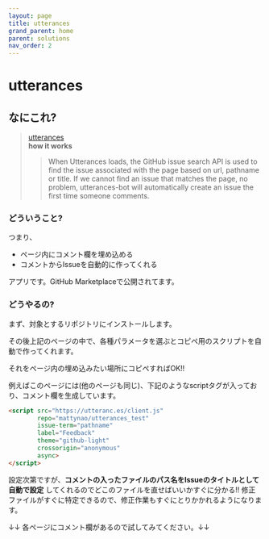 ```yaml
---
layout: page
title: utterances
grand_parent: home
parent: solutions
nav_order: 2
---
```


# utterances

## なにこれ?

>[utterances](https://utteranc.es/)  
> **how it works**   
>> When Utterances loads, the GitHub issue search API is used to find the issue associated with the page based on url, pathname or title. If we cannot find an issue that matches the page, no problem, utterances-bot will automatically create an issue the first time someone comments.

### どういうこと?

つまり、

- ページ内にコメント欄を埋め込める
- コメントからIssueを自動的に作ってくれる

アプリです。GitHub Marketplaceで公開されてます。

### どうやるの?

まず、対象とするリポジトリにインストールします。

その後上記のページの中で、各種パラメータを選ぶとコピペ用のスクリプトを自動で作ってくれます。

それをページ内の埋め込みたい場所にコピペすればOK!!

例えばこのページには(他のページも同じ)、下記のようなscriptタグが入っており、コメント欄を生成しています。

```html
<script src="https://utteranc.es/client.js"
        repo="mattynao/utterances_test"
        issue-term="pathname"
        label="Feedback"
        theme="github-light"
        crossorigin="anonymous"
        async>
</script>
```

設定次第ですが、**コメントの入ったファイルのパス名をIssueのタイトルとして自動で設定** してくれるのでどこのファイルを直せばいいかすぐに分かる!! 修正ファイルがすぐに特定できるので、修正作業もすぐにとりかかれるようになります。

↓↓ 各ページにコメント欄があるので試してみてください。↓↓

<!-- 以下の部分はコメント欄セット用の記述。削除しないこと -->
<script src="https://utteranc.es/client.js"
        repo="mattynao/utterances_test"
        issue-term="pathname"
        label="Feedback"
        theme="github-light"
        crossorigin="anonymous"
        async>
</script>
